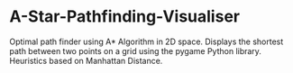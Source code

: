 # A-Star-Pathfinding-Visualiser
Optimal path finder using A* Algorithm in 2D space.
Displays the shortest path between two points on a grid using the pygame Python library.
Heuristics based on Manhattan Distance.
